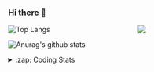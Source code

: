 ### Hi there 👋

<!--
**tao8687/tao8687** is a ✨ _special_ ✨ repository because its `README.md` (this file) appears on your GitHub profile.

Here are some ideas to get you started:

- 🔭 I’m currently working on ...
- 🌱 I’m currently learning ...
- 👯 I’m looking to collaborate on ...
- 🤔 I’m looking for help with ...
- 💬 Ask me about ...
- 📫 How to reach me: ...
- 😄 Pronouns: ...
- ⚡ Fun fact: ...
-->

<img align='right' src="https://media.giphy.com/media/M9gbBd9nbDrOTu1Mqx/giphy.gif" width="240">

  
![Top Langs](https://github-readme-stats.vercel.app/api/top-langs/?username=tao8687&layout=compact&title_color=23238E&text_color=A67D3D)

![Anurag's github stats](https://github-readme-stats.vercel.app/api?username=tao8687&show_icons=true&&text_color=A67D3D&title_color=23238E&show_icons=false&count_private=true&hide=stars)

<details>
  <summary>:zap: Coding Stats</summary>
  <br>
    
<!--START_SECTION:waka-->
![Code Time](http://img.shields.io/badge/Code%20Time-1%2C451%20hrs%2055%20mins-blue)

![Profile Views](http://img.shields.io/badge/Profile%20Views-4-blue)

**🐱 My GitHub Data** 

> 📦 1.5 MB Used in GitHub's Storage 
 > 
> 🏆 86 Contributions in the Year 2024
 > 
> 🚫 Not Opted to Hire
 > 
> 📜 50 Public Repositories 
 > 
> 🔑 25 Private Repositories 
 > 
**I'm an Early 🐤** 

```text
🌞 Morning                1324 commits        ██████████████████████░░░   86.42 % 
🌆 Daytime                87 commits          █░░░░░░░░░░░░░░░░░░░░░░░░   05.68 % 
🌃 Evening                117 commits         ██░░░░░░░░░░░░░░░░░░░░░░░   07.64 % 
🌙 Night                  4 commits           ░░░░░░░░░░░░░░░░░░░░░░░░░   00.26 % 
```
📅 **I'm Most Productive on Wednesday** 

```text
Monday                   221 commits         ████░░░░░░░░░░░░░░░░░░░░░   14.43 % 
Tuesday                  208 commits         ███░░░░░░░░░░░░░░░░░░░░░░   13.58 % 
Wednesday                274 commits         ████░░░░░░░░░░░░░░░░░░░░░   17.89 % 
Thursday                 199 commits         ███░░░░░░░░░░░░░░░░░░░░░░   12.99 % 
Friday                   217 commits         ████░░░░░░░░░░░░░░░░░░░░░   14.16 % 
Saturday                 211 commits         ███░░░░░░░░░░░░░░░░░░░░░░   13.77 % 
Sunday                   202 commits         ███░░░░░░░░░░░░░░░░░░░░░░   13.19 % 
```


📊 **This Week I Spent My Time On** 

```text
🕑︎ Time Zone: Asia/Shanghai

💬 Programming Languages: 
Other                    6 hrs 55 mins       ██████████░░░░░░░░░░░░░░░   40.63 % 
C++                      4 hrs               ██████░░░░░░░░░░░░░░░░░░░   23.50 % 
Python                   2 hrs 14 mins       ███░░░░░░░░░░░░░░░░░░░░░░   13.20 % 
Markdown                 1 hr 11 mins        ██░░░░░░░░░░░░░░░░░░░░░░░   07.03 % 
CMake                    1 hr 7 mins         ██░░░░░░░░░░░░░░░░░░░░░░░   06.59 % 

🔥 Editors: 
VS Code                  17 hrs 2 mins       █████████████████████████   100.00 % 

🐱‍💻 Projects: 
autox                    10 hrs 52 mins      ████████████████░░░░░░░░░   63.87 % 
src                      2 hrs 17 mins       ███░░░░░░░░░░░░░░░░░░░░░░   13.42 % 
ackermann_gazebo         1 hr 28 mins        ██░░░░░░░░░░░░░░░░░░░░░░░   08.67 % 
WeChatter                36 mins             █░░░░░░░░░░░░░░░░░░░░░░░░   03.57 % 
wheeltec_robot           30 mins             █░░░░░░░░░░░░░░░░░░░░░░░░   02.96 % 

💻 Operating System: 
Linux                    17 hrs 2 mins       █████████████████████████   100.00 % 
```

**I Mostly Code in Python** 

```text
Python                   9 repos             ████████░░░░░░░░░░░░░░░░░   30.00 % 
C++                      8 repos             ███████░░░░░░░░░░░░░░░░░░   26.67 % 
JavaScript               2 repos             ██░░░░░░░░░░░░░░░░░░░░░░░   06.67 % 
Batchfile                1 repo              █░░░░░░░░░░░░░░░░░░░░░░░░   03.33 % 
HTML                     1 repo              █░░░░░░░░░░░░░░░░░░░░░░░░   03.33 % 
```



**Timeline**

![Lines of Code chart](https://raw.githubusercontent.com/tao8687/tao8687/master/assets/bar_graph.png)


 Last Updated on 26/03/2024 01:09:53 UTC
<!--END_SECTION:waka-->
</details>
